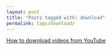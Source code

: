 ```yaml
---
layout: post
title: "Posts tagged with: download"
permalink: tags/download/
---
```

[How to download videos from YouTube](/2011/08/how-to-download-videos-from-youtube)
